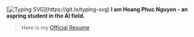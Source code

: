 [![Typing SVG](https://readme-typing-svg.herokuapp.com?color=%2336BCF7&lines=Hi+there!)](https://git.io/typing-svg)
**I am Hoang Phuc Nguyen - an aspring student in the AI field.**

> Here is my [Official Resume](https://docs.google.com/document/d/1zhhbUuJ5n3iz5Mn8-9wDdCytPc7F28D8xCkccywoEHg/edit?usp=sharing)


